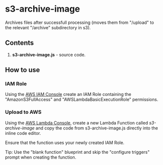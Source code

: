# s3-archive-image

Archives files after successfull processing (moves them from "/upload" to the relevant "/archive" subdirectory in s3).

## Contents

1. **s3-archive-image.js** - source code.

## How to use

### IAM Role

Using the [AWS IAM Console](https://aws.amazon.com/console/) create an IAM Role containing the "AmazonS3FullAccess" and "AWSLambdaBasicExecutionRole" permissions. 

### Upload to AWS

Using the [AWS Lambda Console](https://aws.amazon.com/lambda), create a new Lambda Function called *s3-archive-image* and copy the code from s3-archive-image.js directly into the inline code editor.

Ensure that the function uses your newly created IAM Role.

Tip: Use the "blank function" blueprint and skip the "configure triggers" prompt when creating the function.
